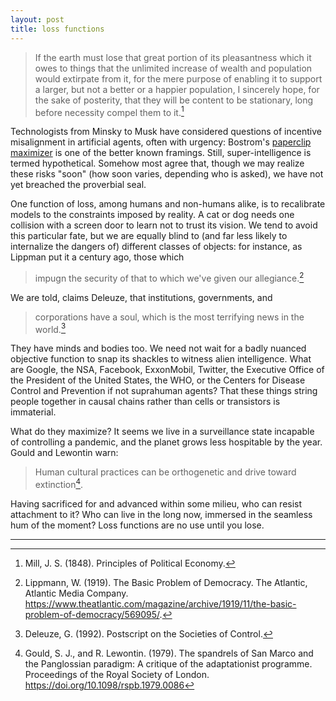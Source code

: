 ```yaml
---
layout: post
title: loss functions
---
```


> If the earth must lose that great portion of its pleasantness which it owes to things that the unlimited increase of wealth and population would extirpate from it, for the mere purpose of enabling it to support a larger, but not a better or a happier population, I sincerely hope, for the sake of posterity, that they will be content to be stationary, long before necessity compel them to it.[^1]

Technologists from Minsky to Musk have considered questions of incentive misalignment in artificial agents, often with urgency: Bostrom's [paperclip maximizer](https://nickbostrom.com/ethics/ai.html) is one of the better known framings. Still, super-intelligence is termed hypothetical. Somehow most agree that, though we may realize these risks "soon" (how soon varies, depending who is asked), we have not yet breached the proverbial seal.

One function of loss, among humans and non-humans alike, is to recalibrate models to the constraints imposed by reality. A cat or dog needs one collision with a screen door to learn not to trust its vision. We tend to avoid this particular fate, but we are equally blind to (and far less likely to internalize the dangers of) different classes of objects: for instance, as Lippman put it a century ago, those which

> impugn the security of that to which we've given our allegiance.[^2]

We are told, claims Deleuze, that institutions, governments, and

> corporations have a soul, which is the most terrifying news in the world.[^3]

They have minds and bodies too. We need not wait for a badly nuanced objective function to snap its shackles to witness alien intelligence. What are Google, the NSA, Facebook, ExxonMobil, Twitter, the Executive Office of the President of the United States, the WHO, or the Centers for Disease Control and Prevention if not suprahuman agents? That these things string people together in causal chains rather than cells or transistors is immaterial.

What do they maximize? It seems we live in a surveillance state incapable of controlling a pandemic, and the planet grows less hospitable by the year. Gould and Lewontin warn:

> Human cultural practices can be orthogenetic and drive toward extinction[^4].

Having sacrificed for and advanced within some milieu, who can resist attachment to it? Who can live in the long now, immersed in the seamless hum of the moment? Loss functions are no use until you lose.

---

[^1]: Mill, J. S. (1848). Principles of Political Economy.

[^2]: Lippmann, W. (1919). The Basic Problem of Democracy. The Atlantic, Atlantic Media Company. <a href="https://www.theatlantic.com/magazine/archive/1919/11/the-basic-problem-of-democracy/569095/">https://www.theatlantic.com/magazine/archive/1919/11/the-basic-problem-of-democracy/569095/</a>. 

[^3]: Deleuze, G. (1992). Postscript on the Societies of Control.

[^4]: Gould, S. J., and R. Lewontin. (1979). The spandrels of San Marco and the Panglossian paradigm: A critique of the adaptationist programme. Proceedings of the Royal Society of London. <a href="https://doi.org/10.1098/rspb.1979.0086">https://doi.org/10.1098/rspb.1979.0086</a>


